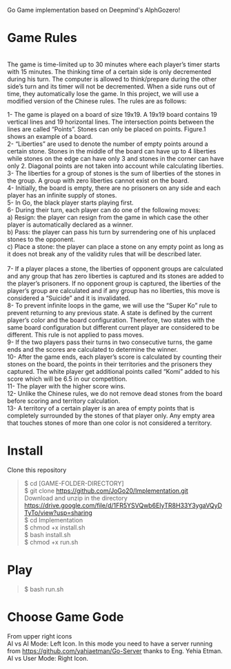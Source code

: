 Go Game implementation based on Deepmind's AlphGozero!
# Game Rules
 <br />
The game is time-limited up to 30 minutes where each player’s timer starts with 15
minutes. The thinking time of a certain side is only decremented during his turn. The
computer is allowed to think/prepare during the other side’s turn and its timer will not be
decremented. When a side runs out of time, they automatically lose the game.
In this project, we will use a modified version of the Chinese rules. The rules are as
follows: <br />

1- The game is played on a board of size 19x19. A 19x19 board contains 19 vertical
lines and 19 horizontal lines. The intersection points between the lines are called
“Points”. Stones can only be placed on points. Figure.1 shows an example of a board. <br />
2- “Liberties” are used to denote the number of empty points around a certain stone. Stones in the middle of the board can have up to 4 liberties while stones on the edge
can have only 3 and stones in the corner can have only 2. Diagonal points are not taken
into account while calculating liberties.  <br />
3- The liberties for a group of stones is the sum of liberties of the stones in the group. A
group with zero liberties cannot exist on the board.  <br />
4- Initially, the board is empty, there are no prisoners on any side and each player has
an infinite supply of stones.  <br />
5- In Go, the black player starts playing first.  <br />
6- During their turn, each player can do one of the following moves: <br />
a) Resign: the player can resign from the game in which case the other player is
automatically declared as a winner. <br />
b) Pass: the player can pass his turn by surrendering one of his unplaced stones
to the opponent. <br />
c) Place a stone: the player can place a stone on any empty point as long as it
does not break any of the validity rules that will be described later.  <br /> <br />
7- If a player places a stone, the liberties of opponent groups are calculated and any group that has zero liberties is captured and its stones are added to the player’s prisoners. If no opponent group is captured, the liberties of the player’s group are calculated and if any group has no liberties, this move is considered a “Suicide” and it is invalidated.  <br />
8- To prevent infinite loops in the game, we will use the “Super Ko” rule to prevent
returning to any previous state. A state is defined by the current player’s color and the
board configuration. Therefore, two states with the same board configuration but
different current player are considered to be different. This rule is not applied to pass
moves. <br />
9- If the two players pass their turns in two consecutive turns, the game ends and the
scores are calculated to determine the winner.  <br />
10- After the game ends, each player’s score is calculated by counting their stones on
the board, the points in their territories and the prisoners they captured. The white player
get additional points called “Komi” added to his score which will be 6.5 in our competition.  <br />
11- The player with the higher score wins.  <br />
12- Unlike the Chinese rules, we do not remove dead stones from the board before
scoring and territory calculation.  <br />
13- A territory of a certain player is an area of empty points that is completely
surrounded by the stones of that player only. Any empty area that touches stones of
more than one color is not considered a territory. <br />


# Install

Clone this repository
> $ cd [GAME-FOLDER-DIRECTORY]<br />
> $ git clone https://github.com/JoGo20/Implementation.git<br />
Download and unzip in the directory https://drive.google.com/file/d/1FR5YSVQwb6EIyTR8H33Y3ygaVQyDTyTo/view?usp=sharing<br />
> $ cd Implementation<br />
> $ chmod +x install.sh<br />
> $ bash install.sh<br />
> $ chmod +x run.sh<br />


# Play
> $ bash run.sh

# Choose Game Gode 
From upper right icons<br />
AI vs AI Mode: Left Icon. In this mode you need to have a server running from https://github.com/yahiaetman/Go-Server thanks to Eng. Yehia Etman.<br />
AI vs User Mode: Right Icon.
